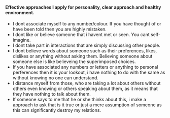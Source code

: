 #### Effective approaches I apply for personality, clear approach and healthy environment. 

- I dont associate myself to any number/colour. If you have thought of or have been told then you are highly mistaken.
- I dont like or believe someone that i havent met or seen. You cant self-imagine.
- I dont take part in interactions that are simply discussing other people.
- I dont believe words about someone such as their preferences, likes, dislikes or anything without asking them. Believing someone about someone else is like believeing the superimposed choices.
- If you have associated any numbers or letters or anything to personal perferences then it is your lookout, i have nothing to do with the same as without knowing no one can understand.
- I distance myself from those, who are taking a lot about others without others even knowing or others speaking about them, as it means that they have nothing to talk about them.
- If someone says to me that he or she thinks about this, i make a approach to ask that is it true or just a mere assumption of someone as this can significantly destroy my relations.
